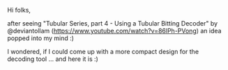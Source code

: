 Hi folks,

after seeing "Tubular Series, part 4 - Using a Tubular Bitting Decoder"
by @deviantollam (https://www.youtube.com/watch?v=86lPh-PVong)
an idea popped into my mind :)

I wondered, if I could come up with a more compact design for the decoding tool ...
and here it is :)
